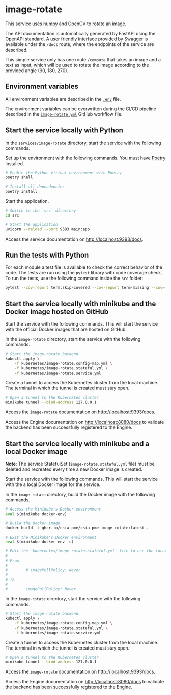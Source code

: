 # image-rotate

This service uses numpy and OpenCV to rotate an image.

The API documentation is automatically generated by FastAPI using the OpenAPI standard. A user friendly interface provided by Swagger is available under the `/docs` route, where the endpoints of the service are described.

This simple service only has one route `/compute` that takes an image and a text as input, which will be used to rotate the image according to the provided angle (90, 180, 270).

## Environment variables

All environment variables are described in the [`.env`](https://github.com/csia-pme/csia-pme/blob/main/services/image-rotate/.env) file.

The environment variables can be overwritten during the CI/CD pipeline described in the [`image-rotate.yml`](https://github.com/csia-pme/csia-pme/blob/main/.github/workflows/image-rotate.yml) GitHub workflow file.

## Start the service locally with Python

In the `services/image-rotate` directory, start the service with the following commands.

Set up the environment with the following commands. You must have [Poetry](../explanations/about-poetry.md) installed.

```sh
# Enable the Python virtual environment with Poetry
poetry shell

# Install all dependencies
poetry install
```

Start the application.

```sh
# Switch to the `src` directory
cd src

# Start the application
uvicorn --reload --port 9393 main:app
```

Access the service documentation on <http://localhost:9393/docs>.

## Run the tests with Python

For each module a test file is available to check the correct behavior of the code. The tests are run using the `pytest` library with code coverage check. To run the tests, use the following command inside the `src` folder:

```sh
pytest --cov-report term:skip-covered --cov-report term-missing --cov=. -s --cov-config=.coveragerc
```

## Start the service locally with minikube and the Docker image hosted on GitHub

Start the service with the following commands. This will start the service with the official Docker images that are hosted on GitHub.

In the `image-rotate` directory, start the service with the following commands.

```sh
# Start the image-rotate backend
kubectl apply \
    -f kubernetes/image-rotate.config-map.yml \
    -f kubernetes/image-rotate.stateful.yml \
    -f kubernetes/image-rotate.service.yml
```

Create a tunnel to access the Kubernetes cluster from the local machine. The terminal in which the tunnel is created must stay open.

```sh
# Open a tunnel to the Kubernetes cluster
minikube tunnel --bind-address 127.0.0.1
```

Access the `image-rotate` documentation on <http://localhost:9393/docs>.

Access the Engine documentation on <http://localhost:8080/docs> to validate the backend has been successfully registered to the Engine.

## Start the service locally with minikube and a local Docker image

**Note**: The service StatefulSet (`image-rotate.stateful.yml` file) must be deleted and recreated every time a new Docker image is created.

Start the service with the following commands. This will start the service with the a local Docker image for the service.

In the `image-rotate` directory, build the Docker image with the following commands.

```sh
# Access the Minikube's Docker environment
eval $(minikube docker-env)

# Build the Docker image
docker build -t ghcr.io/csia-pme/csia-pme-image-rotate:latest .

# Exit the Minikube's Docker environment
eval $(minikube docker-env -u)

# Edit the `kubernetes/image-rotate.stateful.yml` file to use the local image by uncommented the line `imagePullPolicy`
#
# From
#
#        # imagePullPolicy: Never
#
# To
#
#        imagePullPolicy: Never
```

In the `image-rotate` directory, start the service with the following commands.

```sh
# Start the image-rotate backend
kubectl apply \
    -f kubernetes/image-rotate.config-map.yml \
    -f kubernetes/image-rotate.stateful.yml \
    -f kubernetes/image-rotate.service.yml
```

Create a tunnel to access the Kubernetes cluster from the local machine. The terminal in which the tunnel is created must stay open.

```sh
# Open a tunnel to the Kubernetes cluster
minikube tunnel --bind-address 127.0.0.1
```

Access the `image-rotate` documentation on <http://localhost:9393/docs>.

Access the Engine documentation on <http://localhost:8080/docs> to validate the backend has been successfully registered to the Engine.
